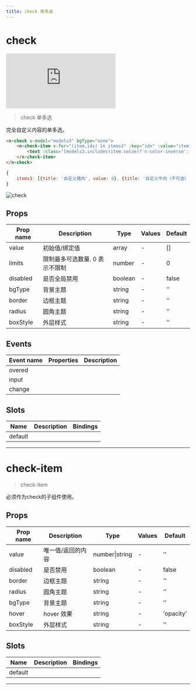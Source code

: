 ```yaml
---
title: check 单多选
---
```


# check

<div class="demo-box">
	<iframe scrolling="auto" frameborder="0" src="https://npro.redou.vip/h5/#/pages/input/check" class="demo-box-iframe"></iframe>
</div>

> check 单多选

完全自定义内容的单多选。

```html
<n-check v-model="models3" bgType="none">
	<n-check-item v-for="(item,idx) in items3" :key="idx" :value="item.value" :disabled="item.disabled" :border="models3.includes(item.value)?'all-primary':'all'" :bgType="models3.includes(item.value)?'primary':'inverse'" boxStyle="flex-direction:row;justify-content:center;align-items:center;height:80rpx;margin-bottom:16rpx;border-radius:16rpx;">
		<text :class="[models3.includes(item.value)?'n-color-inverse':'n-color-text', 'n-size-base']">{{item.title}}</text>
	</n-check-item>
</n-check>
```

```js
{
	items3: [{title: '自定义猪肉', value: 0}, {title: '自定义牛肉（不可选）', value: 1, disabled: true}, {title: '自定义羊肉', value: 2}, {title: '自定义狗肉', value: 3}]
}
```

![check](/img/coms/check.jpg)

## Props

| Prop name | Description                    | Type    | Values | Default |
| --------- | ------------------------------ | ------- | ------ | ------- |
| value     | 初始值/绑定值                  | array   | -      | []      |
| limits    | 限制最多可选数量. 0 表示不限制 | number  | -      | 0       |
| disabled  | 是否全局禁用                   | boolean | -      | false   |
| bgType    | 背景主题                       | string  | -      | ''      |
| border    | 边框主题                       | string  | -      | ''      |
| radius    | 圆角主题                       | string  | -      | ''      |
| boxStyle  | 外层样式                       | string  | -      | ''      |

## Events

| Event name | Properties | Description |
| ---------- | ---------- | ----------- |
| overed     |            |
| input      |            |
| change     |            |

## Slots

| Name    | Description | Bindings |
| ------- | ----------- | -------- |
| default |             |          |

---

# check-item

> check-item

必须作为check的子组件使用。

## Props

| Prop name | Description       | Type           | Values | Default   |
| --------- | ----------------- | -------------- | ------ | --------- |
| value     | 唯一值/返回的内容 | number\|string | -      | ''        |
| disabled  | 是否禁用          | boolean        | -      | false     |
| border    | 边框主题          | string         | -      | ''        |
| radius    | 圆角主题          | string         | -      | ''        |
| bgType    | 背景主题          | string         | -      | ''        |
| hover     | hover 效果        | string         | -      | 'opacity' |
| boxStyle  | 外层样式          | string         | -      | ''        |

## Slots

| Name    | Description | Bindings |
| ------- | ----------- | -------- |
| default |             |          |

---

